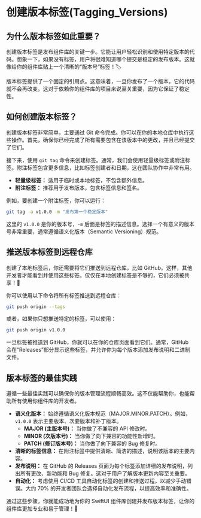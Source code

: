 ﻿# 创建版本标签(Tagging_Versions)

## 为什么版本标签如此重要？

创建版本标签是发布组件库的关键一步。它能让用户轻松识别和使用特定版本的代码。想象一下，如果没有标签，用户将很难知道哪个提交是稳定的发布版本。这就像给你的组件库贴上一个清晰的“版本号”标签！🏷️

版本标签提供了一个固定的引用点。这意味着，一旦你发布了一个版本，它的代码就不会再改变。这对于依赖你的组件库的项目来说至关重要，因为它保证了稳定性。

## 如何创建版本标签？

创建版本标签非常简单，主要通过 Git 命令完成。你可以在你的本地仓库中执行这些操作。首先，确保你已经完成了所有需要包含在该版本中的更改，并且已经提交了它们。

接下来，使用 `git tag` 命令来创建标签。通常，我们会使用轻量级标签或附注标签。附注标签包含更多信息，比如标签创建者和日期，这在团队协作中非常有用。

*   **轻量级标签：** 适用于临时或本地标签，不包含额外信息。
*   **附注标签：** 推荐用于发布版本，包含标签信息和签名。

例如，要创建一个附注标签，你可以运行：

```bash
git tag -a v1.0.0 -m "发布第一个稳定版本"
```

这里的 `v1.0.0` 是你的版本号，`-m` 后面是标签的描述信息。选择一个有意义的版本号非常重要，通常遵循语义化版本（Semantic Versioning）规范。

## 推送版本标签到远程仓库

创建了本地标签后，你还需要将它们推送到远程仓库，比如 GitHub。这样，其他开发者才能看到并使用这些标签。仅仅在本地创建标签是不够的，它们必须被共享！🚀

你可以使用以下命令将所有标签推送到远程仓库：

```bash
git push origin --tags
```

或者，如果你只想推送特定的标签，可以使用：

```bash
git push origin v1.0.0
```

一旦标签被推送到 GitHub，你就可以在你的仓库页面看到它们。通常，GitHub 会在“Releases”部分显示这些标签，并允许你为每个版本添加发布说明和二进制文件。

## 版本标签的最佳实践

遵循一些最佳实践可以确保你的版本管理流程顺畅高效。这不仅能帮助你，也能帮助所有使用你组件库的开发者。

*   **语义化版本：** 始终遵循语义化版本规范（MAJOR.MINOR.PATCH）。例如，`v1.0.0` 表示主要版本、次要版本和补丁版本。
    *   **MAJOR (主版本号)：** 当你做了不兼容的 API 修改时。
    *   **MINOR (次版本号)：** 当你做了向下兼容的功能性新增时。
    *   **PATCH (修订版本号)：** 当你做了向下兼容的 Bug 修复时。
*   **清晰的标签信息：** 在附注标签中提供清晰、简洁的描述，说明该版本的主要内容。
*   **发布说明：** 在 GitHub 的 Releases 页面为每个标签添加详细的发布说明，列出所有更改、新功能和 Bug 修复。这对于用户了解版本更新内容至关重要。
*   **自动化：** 考虑使用 CI/CD 工具自动化标签的创建和推送过程，以减少手动错误。大约 70% 的开发者团队会选择自动化发布流程，以提高效率和准确性。

通过这些步骤，你就能成功地为你的 SwiftUI 组件库创建并发布版本标签，让你的组件库更加专业和易于管理！🎉